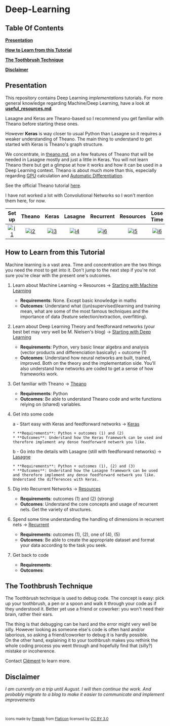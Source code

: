 # Deep-Learning

## Table Of Contents

**[Presentation](#presentation)**  

**[How to Learn from this Tutorial](#how-to-learn-from-this-tutorial)** 
 
**[The Toothbrush Technique](#the-toothbrush-technique)**

**[Disclaimer](#disclaimer)**

## Presentation


This repository contains Deep Learning *implementations* tutorials. For more general knowledge regarding Machine/Deep Learning, have a look at **[useful_resources.md](/useful_resources.md)**. 

Lasagne and Keras are Theano-based so I recommend you get familiar with Theano before starting these ones.  

However **Keras** is way closer to usual Python than Lasagne so it requires a weaker understanding of Theano. The main thing to understand to get started with Keras is Theano's graph structure.


We concentrate, in [theano.md](/theano.md), on a few features of Theano that will be needed in Lasagne mostly and just a little in Keras. You will not learn Theano there but get a glimpse at how it works and how it can be used in a Deep Learning context. Theano is about much more than this, especially regarding [GPU](http://deeplearning.net/software/theano/tutorial/using_gpu.html) calculation and [Automatic Differentiation](http://deeplearning.net/software/theano/tutorial/gradients.html).


See the official Theano tutorial [here](http://deeplearning.net/software/theano/tutorial/).

I have not worked a lot with Convolutional Networks so I won't mention them here, for now.

| Set up  | Theano   | Keras | Lasagne |Recurrent| Resources | Lose Time |
|:---------:|:----------:|:-------:|:---------:|:-----------:|:-----------:|:--------:|
|[![i1][setup-image]](/setup.md)|[![i2][theano-image]](/theano.md)|[![i3][keras-image]](/keras)|[![i4][lasagne-image]](/lasagne)|[![i6][recurrent-image]](/recurrent.md)| [![i5][resources-image]](/useful_resources.md) |[![i6][time-image]](http://9gag.com/)|

## How to Learn from this Tutorial

Machine learning is a vast area. Time and concentration are the two things you need the most to get into it. Don't jump to the next step if you're not sure you're clear with the present one's outcomes. 


1. Learn about Machine Learning -> Resources -> [Starting with Machine Learning](/useful_resources.md#starting-with-machine-learning)
    * **Requirements**: None. Except basic knowledge in maths
    * **Outcomes**: Understand what ((un)supervised)learning and training mean, what are some of the most famous techniques and the importance of data (feature selection/extraction, overfitting).


2. Learn about Deep Learning Theory and feedforward networks (your best bet may very well be M. Nielsen's blog)  -> [Starting with Deep Learning](/useful_resources.md#starting-with-deep-learning)
    * **Requirements**: Python, very basic linear algebra and analysis (vector products and differenciation basically) + outcome (1)
    * **Outcomes**: Understand how neural networks are built, trained, improved. Both on the theory and the implementation side. You'll also understand how networks are coded to get a sense of how frameworks work.


3. Get familiar with Theano -> [Theano](/theano.md)
    * **Requirements**: Python
    * **Outcomes**: Be able to understand Theano code and write functions relying on (shared) variables. 


4. Get into some code 

	a - Start easy with Keras and feedforward networks -> [Keras](/keras/feedforward/)

	   * **Requirements**: Python + outcomes (1) and (2)
	   * **Outcomes**: Understand how the Keras framework can be used and therefore implement any dense feedforward network you like.
  
	b - Go into the details with Lasagne (still with feedforward networks) -> [Lasagne](/lasagne/feedforward/)

	   * **Requirements**: Python + outcomes (1), (2) and (3)
	   * **Outcomes**: Understand how the Lasagne framework can be used and therefore implement any dense feedforward network you like. Understand the differences with Keras.

  
5. Dig into Recurrent Networks -> [Resources](/useful_resources.md#on-recurrent-neural-networks) 
    * **Requirements**: outcomes (1) and (2) (strong)
    * **Outcomes**: Understand the core concepts and usage of recurrent nets. Get the variety of structures.


6. Spend some time understanding the handling of dimensions in recurrent nets -> [Recurrent](/recurrent.md)
    * **Requirements**: outcomes (1), (2), one of (4), (5)
    * **Outcomes**: Be able to create the appropriate dataset and format your data according to the task you seek.


7. Get back to code  
    * **Requirements**:
    * **Outcomes**:



## The Toothbrush Technique

The Toothbrush technique is used to debug code. The concept is easy: pick up your toothbrush, a pen or a spoon and walk it through your code as if they understood it. Better yet use a friend or coworker: you won't need their brain, rather their ears. 

The thing is that debugging can be hard and the error might very well be silly. However looking as someone else's code is often hard and/or laborious, so asking a friend/coworker to debug it is hardly possible.  
On the other hand, explaining it to your toothbrush makes you rethink the whole coding process you went through and hopefully find that (silly?) mistake or incoherence. 

Contact [Clément](https://www.linkedin.com/in/cl%C3%A9ment-nicolle-18ba2267) to learn more.


## Disclaimer

*I am currently on a trip until August. I will then continue the work. And probably migrate to a blog to make it easier to communicate and implement improvements*

<br> 

<sub>Icons made by [Freepik](http://www.freepik.com) from [Flaticon](http://www.flaticon.com) licensed by [CC BY 3.0](http://creativecommons.org/licenses/by/3.0/)
	
	
[theano-image]: http://s18.postimg.org/cuim8chtx/four56.png
[resources-image]: http://s22.postimg.org/6alksj4t9/idea14.png
[lasagne-image]: http://s24.postimg.org/5sotgm269/stack13.png
[keras-image]: http://s12.postimg.org/xvsdbaepl/unicorn.png
[setup-image]: http://s2.postimg.org/hgrwawlid/three115.png
[time-image]: http://s22.postimg.org/y0v2jhcf1/clock164.png
[recurrent-image]: http://s12.postimg.org/fdm1mirux/graph16.png

